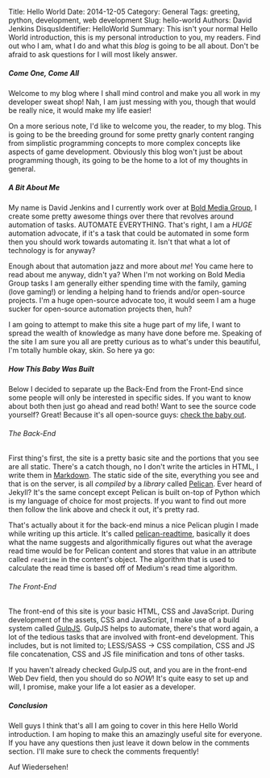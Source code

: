 Title: Hello World
Date: 2014-12-05
Category: General
Tags: greeting, python, development, web development
Slug: hello-world
Authors: David Jenkins
DisqusIdentifier: HelloWorld
Summary: This isn't your normal Hello World introduction, this is my personal
         introduction to you, my readers.  Find out who I am, what I do
         and what this _blog_ is going to be all about.  Don't be afraid to ask
         questions for I will most likely answer.



##### Come One, Come All

Welcome to my blog where I shall mind control and make you all work in my
developer sweat shop! Nah, I am just messing with you, though that would be
really nice, it would make my life easier!

On a more serious note, I'd like to welcome you, the reader, to my blog.  This
is going to be the breeding ground for some pretty gnarly content ranging from
simplistic programming concepts to more complex concepts like aspects of
game development.  Obviously this blog won't just be about programming though,
its going to be the home to a lot of my thoughts in general.


##### A Bit About Me

My name is David Jenkins and I currently work over at [Bold Media Group](https://boldmediagroup.com),
I create some pretty awesome things over there that revolves around
automation of tasks.  AUTOMATE EVERYTHING.  That's right, I am
a *HUGE* automation advocate, if it's a task that could be automated in some
form then you should work towards automating it.  Isn't that what a lot of
technology is for anyway?

Enough about that automation jazz and more about *me*!  You came here to read
about me anyway, didn't ya?  When I'm not working on Bold Media Group tasks I
am generally either spending time with the family, gaming (love gaming!) or
lending a helping hand to friends and/or open-source projects.  I'm a huge open-source
advocate too, it would seem I am a huge sucker for open-source automation
projects then, huh?

I am going to attempt to make this site a huge part of my life, I want to spread
the wealth of knowledge as many have done before me.  Speaking of the site I am
sure you all are pretty curious as to what's under this beautiful, I'm totally
humble okay, skin.  So here ya go:


##### How This Baby Was Built

Below I decided to separate up the Back-End from the Front-End since some people
will only be interested in specific sides.  If you want to know about both then
just go ahead and read both!  Want to see the source code yourself?  Great!  Because
it's all open-source guys: [check the baby out](https://github.com/JenkinsDev/DJenkinsDev).

###### The Back-End

First thing's first, the site is a pretty basic site and the portions that you see
are all static.  There's a catch though, no I don't write the articles in HTML, I
write them in [Markdown](http://daringfireball.net/projects/markdown/).  The static
side of the site, everything you see and that is on the server, is all *compiled*
by a *library* called [Pelican](http://blog.getpelican.com/).  Ever heard of Jekyll?
It's the same concept except Pelican is built on-top of Python which is my language
of choice for most projects.  If you want to find out more then follow the link
above and check it out, it's pretty rad.

That's actually about it for the back-end minus a nice Pelican plugin I made while
writing up this article.  It's called [pelican-readtime](https://github.com/JenkinsDev/pelican-readtime),
basically it does what the name suggests and algorithmically figures out what
the average read time would be for Pelican content and stores that value in
an attribute called `readtime` in the content's object.  The algorithm that is used to
calculate the read time is based off of Medium's read time algorithm.

###### The Front-End

The front-end of this site is your basic HTML, CSS and JavaScript.  During development
of the assets, CSS and JavaScript, I make use of a build system called
[GulpJS](http://gulpjs.com/).  GulpJS helps to automate, there's that word again, a
lot of the tedious tasks that are involved with front-end development.  This includes,
but is not limited to; LESS/SASS -> CSS compilation, CSS and JS file concatenation,
CSS and JS file minification and tons of other tasks.

If you haven't already checked GulpJS out, and you are in the front-end Web Dev
field, then you should do so *NOW*!  It's quite easy to set up and will, I
promise, make your life a lot easier as a developer.


##### Conclusion

Well guys I think that's all I am going to cover in this here Hello World
introduction.  I am hoping to make this an amazingly useful site for everyone.
If you have any questions then just leave it down below in the comments section.
I'll make sure to check the comments frequently!

Auf Wiedersehen!
